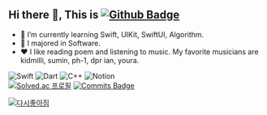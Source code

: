 ## Hi there 🥹, This is [![Github Badge](https://img.shields.io/badge/-forseaest-grey?style=flat&logo=github&logoColor=white&link=https://github.com/forseaest/)](https://www.github.com/forseaest/)

- 🙊 I’m currently learning Swift, UIKit, SwiftUI, Algorithm.
- 🙈 I majored in Software.
- ❤️ I like reading poem and listening to music. My favorite musicians are kidmilli, sumin, ph-1, dpr ian, youra.

![Swift](https://img.shields.io/badge/swift-F54A2A?style=for-the-badge&logo=swift&logoColor=white) ![Dart](https://img.shields.io/badge/dart-%230175C2.svg?style=for-the-badge&logo=dart&logoColor=white) ![C++](https://img.shields.io/badge/c++-%2300599C.svg?style=for-the-badge&logo=c%2B%2B&logoColor=white) ![Notion](https://img.shields.io/badge/Notion-%23000000.svg?style=for-the-badge&logo=notion&logoColor=white)  
[![Solved.ac
프로필](http://mazassumnida.wtf/api/mini/generate_badge?boj=static_sea)](https://solved.ac/static_sea)  [![Commits Badge](https://badges.strrl.dev/contributions/all/forseaest)](https://badges.strrl.dev)

[![다시좋아짐](https://img.youtube.com/vi/J0rmycJSPAE/0.jpg)](https://youtu.be/J0rmycJSPAE?si=BBUW0YQeM0y_Hum2)

